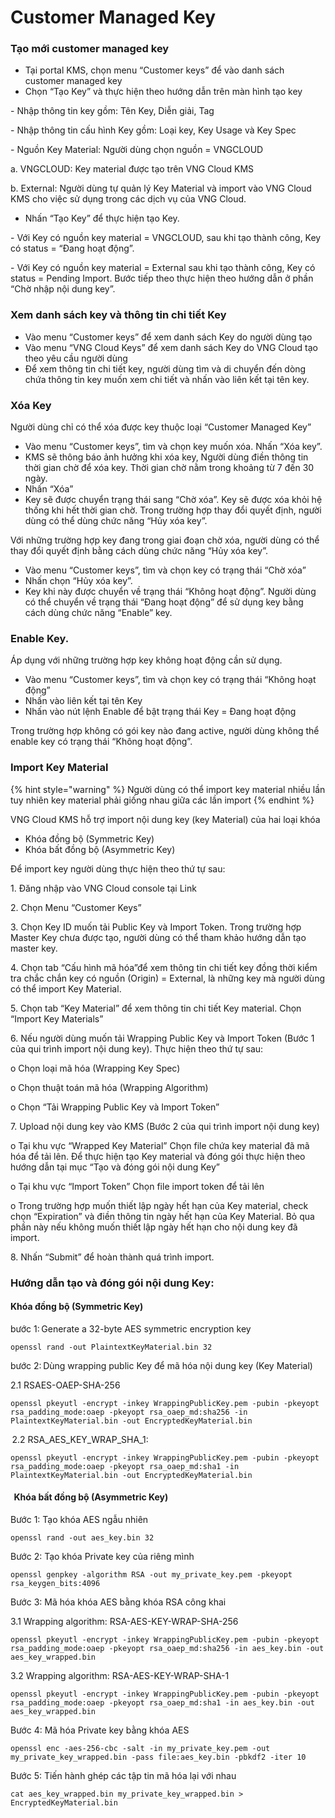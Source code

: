 # Customer Managed Key

### Tạo mới customer managed key

* Tại portal KMS, chọn menu “Customer keys” để vào danh sách customer managed key
* Chọn “Tạo Key” và thực hiện theo hướng dẫn trên màn hình tạo key

\-        Nhập thông tin key gồm: Tên Key, Diễn giải, Tag

\-        Nhập thông tin cấu hình Key gồm: Loại key, Key Usage và Key Spec

\-        Nguồn Key Material: Người dùng chọn nguồn = VNGCLOUD

&#x20;               a.      VNGCLOUD: Key material được tạo trên VNG Cloud KMS

&#x20;               b.     External: Người dùng tự quản lý Key Material và import vào VNG Cloud KMS cho việc sử dụng trong các dịch vụ của VNG Cloud.

* Nhấn “Tạo Key” để thực hiện tạo Key.

&#x20; \- Với Key có nguồn key material = VNGCLOUD, sau khi tạo thành công, Key có status = “Đang hoạt động”.

&#x20; \- Với Key có nguồn key material = External sau khi tạo thành công, Key có status = Pending Import. Bước tiếp theo thực hiện theo hướng dẫn ở phần “Chờ nhập nội dung key”.

### Xem danh sách key và thông tin chi tiết Key

* Vào menu “Customer keys” để xem danh sách Key do người dùng tạo
* Vào menu “VNG Cloud Keys” để xem danh sách Key do VNG Cloud tạo theo yêu cầu người dùng
* Để xem thông tin chi tiết key, người dùng tìm và di chuyển đến dòng chứa thông tin key muốn xem chi tiết và nhấn vào liên kết tại tên key.

### Xóa Key

Người dùng chỉ có thể xóa được key thuộc loại “Customer Managed Key”

* Vào menu “Customer keys”, tìm và chọn key muốn xóa. Nhấn “Xóa key”.
* KMS sẽ thông báo ảnh hưởng khi xóa key, Người dùng điền thông tin thời gian chờ để xóa key. Thời gian chờ nằm trong khoảng từ 7 đến 30 ngày.
* Nhấn “Xóa”
* Key sẽ được chuyển trạng thái sang “Chờ xóa”. Key sẽ được xóa khỏi hệ thống khi hết thời gian chờ. Trong trường hợp thay đổi quyết định, người dùng có thể dùng chức năng “Hủy xóa key”.

Với những trường hợp key đang trong giai đoạn chờ xóa, người dùng có thể thay đổi quyết định bằng cách dùng chức năng “Hủy xóa key”.

* Vào menu “Customer keys”, tìm và chọn key có trạng thái “Chờ xóa”
* Nhấn chọn “Hủy xóa key”.
* Key khi này được chuyển về trạng thái “Không hoạt động”. Người dùng có thể chuyển về trạng thái “Đang hoạt động” để sử dụng key bằng cách dùng chức năng “Enable” key.

### Enable Key.

Áp dụng với những trường hợp key không hoạt động cần sử dụng.

* Vào menu “Customer keys”, tìm và chọn key có trạng thái “Không hoạt động”
* Nhấn vào liên kết tại tên Key
* Nhấn vào nút lệnh Enable để bật trạng thái Key = Đang hoạt động

Trong trường hợp không có gói key nào đang active, người dùng không thể enable key có trạng thái “Không hoạt động”.

### Import Key Material

{% hint style="warning" %}
Người dùng có thể import key material nhiều lần tuy nhiên key material phải giống nhau giữa các lần import
{% endhint %}

&#x20;VNG Cloud KMS hỗ trợ import nội dung key (key Material) của hai loại khóa&#x20;

* Khóa đồng bộ (Symmetric Key)&#x20;
* Khóa bất đồng bộ (Asymmetric Key)&#x20;

Để import key người dùng thực hiện theo thứ tự sau:&#x20;

&#x20;1\.      Đăng nhập vào VNG Cloud console tại Link&#x20;

2\.      Chọn Menu “Customer Keys”&#x20;

3\.      Chọn Key ID muốn tải Public Key và Import Token. Trong trường hợp Master Key chưa được tạo, người dùng có thể tham khảo hướng dẫn tạo master key.&#x20;

4\.      Chọn tab “Cấu hình mã hóa”để xem thông tin chi tiết key đồng thời kiểm tra chắc chắn key có nguồn (Origin) = External, là những key mà người dùng có thể import Key Material.&#x20;

5\.      Chọn tab “Key Material” để xem thông tin chi tiết Key material. Chọn “Import Key Materials”&#x20;

6\.      Nếu người dùng muốn tải Wrapping Public Key và Import Token (Bước 1 của qui trình import nội dung key). Thực hiện theo thứ tự sau:&#x20;

&#x20;    o   Chọn loại mã hóa (Wrapping Key Spec)&#x20;

&#x20;    o   Chọn thuật toán mã hóa (Wrapping Algorithm)&#x20;

&#x20;    o   Chọn “Tải Wrapping Public Key và Import Token”&#x20;

7\.      Upload nội dung key vào KMS (Bước 2 của qui trình import nội dung key)&#x20;

&#x20;    o   Tại khu vực “Wrapped Key Material” Chọn file chứa key material đã mã hóa để tải lên. Để thực hiện tạo Key material và đóng gói thực hiện theo hướng dẫn tại mục “Tạo và đóng gói nội dung Key”&#x20;

&#x20;    o   Tại khu vực “Import Token” Chọn file import token để tải lên&#x20;

&#x20;    o   Trong trường hợp muốn thiết lập ngày hết hạn của Key material, check chọn “Expiration” và điền thông tin ngày hết hạn của Key Material. Bỏ qua phần này nếu không muốn thiết lập ngày hết hạn cho nội dung key đã import.&#x20;

8\.      Nhấn “Submit” để hoàn thành quá trình import.&#x20;

### &#x20;Hướng dẫn tạo và đóng gói nội dung Key:&#x20;

#### Khóa đồng bộ (Symmetric Key)&#x20;

bước 1: Generate a 32-byte AES symmetric encryption key&#x20;

```
openssl rand -out PlaintextKeyMaterial.bin 32  
```

bước 2: Dùng wrapping public Key để mã hóa nội dung key (Key Material)&#x20;

2.1 RSAES-OAEP-SHA-256&#x20;

```
openssl pkeyutl -encrypt -inkey WrappingPublicKey.pem -pubin -pkeyopt rsa_padding_mode:oaep -pkeyopt rsa_oaep_md:sha256 -in PlaintextKeyMaterial.bin -out EncryptedKeyMaterial.bin 
```

 2.2 RSA\_AES\_KEY\_WRAP\_SHA\_1:&#x20;

```
openssl pkeyutl -encrypt -inkey WrappingPublicKey.pem -pubin -pkeyopt rsa_padding_mode:oaep -pkeyopt rsa_oaep_md:sha1 -in PlaintextKeyMaterial.bin -out EncryptedKeyMaterial.bin
```

####   Khóa bất đồng bộ (Asymmetric Key)&#x20;

&#x20;Bước 1: Tạo khóa AES ngẫu nhiên&#x20;

```
openssl rand -out aes_key.bin 32 
```

Bước 2: Tạo khóa Private key của riêng mình&#x20;

```
openssl genpkey -algorithm RSA -out my_private_key.pem -pkeyopt rsa_keygen_bits:4096
```

Bước 3: Mã hóa khóa AES bằng khóa RSA công khai&#x20;

3.1 Wrapping algorithm: RSA-AES-KEY-WRAP-SHA-256&#x20;

```
openssl pkeyutl -encrypt -inkey WrappingPublicKey.pem -pubin -pkeyopt rsa_padding_mode:oaep -pkeyopt rsa_oaep_md:sha256 -in aes_key.bin -out aes_key_wrapped.bin
```

3.2 Wrapping algorithm: RSA-AES-KEY-WRAP-SHA-1&#x20;

```
openssl pkeyutl -encrypt -inkey WrappingPublicKey.pem -pubin -pkeyopt rsa_padding_mode:oaep -pkeyopt rsa_oaep_md:sha1 -in aes_key.bin -out aes_key_wrapped.bin
```

Bước 4: Mã hóa Private key bằng khóa AES&#x20;

```
openssl enc -aes-256-cbc -salt -in my_private_key.pem -out my_private_key_wrapped.bin -pass file:aes_key.bin -pbkdf2 -iter 10 
```

Bước 5: Tiến hành ghép các tập tin mã hóa lại với nhau&#x20;

```
cat aes_key_wrapped.bin my_private_key_wrapped.bin > EncryptedKeyMaterial.bin 
```

